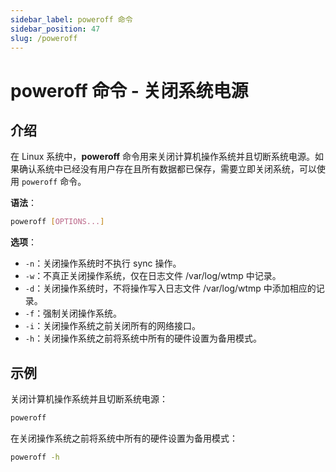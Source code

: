 ```yaml
---
sidebar_label: poweroff 命令
sidebar_position: 47
slug: /poweroff
---
```


# poweroff 命令 - 关闭系统电源



## 介绍

在 Linux 系统中，**poweroff** 命令用来关闭计算机操作系统并且切断系统电源。如果确认系统中已经没有用户存在且所有数据都已保存，需要立即关闭系统，可以使用 `poweroff` 命令。

**语法**：

```bash
poweroff [OPTIONS...]
```

**选项**：

- `-n`：关闭操作系统时不执行 sync 操作。
- `-w`：不真正关闭操作系统，仅在日志文件 /var/log/wtmp 中记录。
- `-d`：关闭操作系统时，不将操作写入日志文件 /var/log/wtmp 中添加相应的记录。
- `-f`：强制关闭操作系统。
- `-i`：关闭操作系统之前关闭所有的网络接口。
- `-h`：关闭操作系统之前将系统中所有的硬件设置为备用模式。



## 示例

关闭计算机操作系统并且切断系统电源：

```bash
poweroff
```

在关闭操作系统之前将系统中所有的硬件设置为备用模式：

```bash
poweroff -h
```

